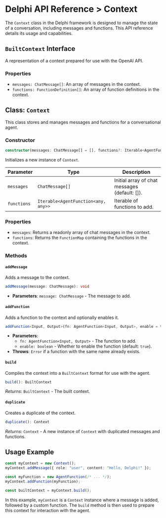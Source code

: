 # Delphi API Reference > Context

The `Context` class in the Delphi framework is designed to manage the state of a
conversation, including messages and functions. This API reference details its
usage and capabilities.

## `BuiltContext` Interface

A representation of a context prepared for use with the OpenAI API.

### Properties

- `messages: ChatMessage[]`: An array of messages in the context.
- `functions: FunctionDefinition[]`: An array of function definitions in the
  context.

## Class: `Context`

This class stores and manages messages and functions for a conversational agent.

### Constructor

```typescript
constructor(messages: ChatMessage[] = [], functions?: Iterable<AgentFunction<any, any>>)
```

Initializes a new instance of `Context`.

| Parameter   | Type                                | Description                                   |
| ----------- | ----------------------------------- | --------------------------------------------- |
| `messages`  | `ChatMessage[]`                     | Initial array of chat messages (default: []). |
| `functions` | `Iterable<AgentFunction<any, any>>` | Iterable of functions to add.                 |

### Properties

- `messages`: Returns a readonly array of chat messages in the context.
- `functions`: Returns the `FunctionMap` containing the functions in the
  context.

### Methods

#### `addMessage`

Adds a message to the context.

```typescript
addMessage(message: ChatMessage): void
```

- **Parameters**: `message: ChatMessage` - The message to add.

#### `addFunction`

Adds a function to the context and optionally enables it.

```typescript
addFunction<Input, Output>(fn: AgentFunction<Input, Output>, enable = true): void
```

- **Parameters**:
  - `fn: AgentFunction<Input, Output>` - The function to add.
  - `enable: boolean` - Whether to enable the function (default: `true`).
- **Throws**: `Error` if a function with the same name already exists.

#### `build`

Compiles the context into a `BuiltContext` format for use with the agent.

```typescript
build(): BuiltContext
```

_Returns_: `BuiltContext` - The built context.

#### `duplicate`

Creates a duplicate of the context.

```typescript
duplicate(): Context
```

_Returns_: `Context` - A new instance of `Context` with duplicated messages and
functions.

## Usage Example

```typescript
const myContext = new Context();
myContext.addMessage({ role: "user", content: "Hello, Delphi!" });

const myFunction = new AgentFunction(/* ... */);
myContext.addFunction(myFunction);

const builtContext = myContext.build();
```

In this example, `myContext` is a `Context` instance where a message is added,
followed by a custom function. The `build` method is then used to prepare this
context for interaction with the agent.

